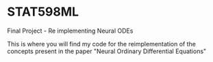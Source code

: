 # STAT598ML
Final Project - Re implementing Neural ODEs


This is where you will find my code for the reimplementation of the concepts present in the paper "Neural Ordinary Differential Equations"
